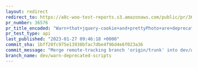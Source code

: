 ```yaml
---
layout: redirect
redirect_to: https://a8c-woo-test-reports.s3.amazonaws.com/public/pr/36576/api/index.html
pr_number: 36576
pr_title_encoded: "Warn+that+jquery-cookie+and+prettyPhoto+are+deprecated+scripts"
pr_test_type: api
last_published: "2023-01-27 09:46:18 +0000"
commit_sha: 1bff20fc975e13938bfac7dbe4f96d4e6f023a36
commit_message: "Merge remote-tracking branch 'origin/trunk' into dev/warn-deprecated-…"
branch_name: dev/warn-deprecated-scripts
---
```

